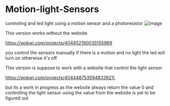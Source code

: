 # Motion-light-Sensors
controling and led light using a motion sensor and a photoresistor
![image](https://github.com/user-attachments/assets/a4ea50d9-5334-4973-93de-be2b53f37fa3)

This version works without the website 

https://wokwi.com/projects/404452190035155969

you control the sensors manually 
if there is a motion and no light the led will turn on
otherwise it's off

This version is suppose to work with a website that control the light sensor

https://wokwi.com/projects/404448753594833921\

but its a work in progress as the website always return the value 0
and controlling the light sensor using the value from the website is yet to be figured out
